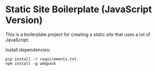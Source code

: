 # Static Site Boilerplate (JavaScript Version)

This is a boilerplate project for creating a static site that uses a lot of JavaScript.

Install dependencies:

```
pip install -r requirements.txt
npm install -g webpack
```
